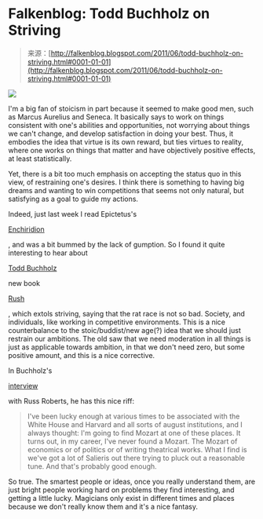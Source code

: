 <!--yml
category: 未分类
date: 2024-05-12 20:52:42
-->

# Falkenblog: Todd Buchholz on Striving

> 来源：[http://falkenblog.blogspot.com/2011/06/todd-buchholz-on-striving.html#0001-01-01](http://falkenblog.blogspot.com/2011/06/todd-buchholz-on-striving.html#0001-01-01)

[![](img/1fe8f9852870071d0dccc7730a0be389.png)](https://blogger.googleusercontent.com/img/b/R29vZ2xl/AVvXsEimkNWkevQ6Q1lRK0MY2THdceWa_8bHxYdjMKcr-XzT2Q2nplSY7-xQrrj-3uLPRWMCcirI-0bFZtA8gtPSetsfxtBvJDjmRybPxld-8WYBVIx3tvejz5tVr4ID43RKAz8NxhC83w/s1600/rush.jpg)

I'm a big fan of stoicism in part because it seemed to make good men, such as Marcus Aurelius and Seneca. It basically says to work on things consistent with one's abilities and opportunities, not worrying about things we can't change, and develop satisfaction in doing your best. Thus, it embodies the idea that virtue is its own reward, but ties virtues to reality, where one works on things that matter and have objectively positive effects, at least statistically.

Yet, there is a bit too much emphasis on accepting the status quo in this view, of restraining one's desires. I think there is something to having big dreams and wanting to win competitions that seems not only natural, but satisfying as a goal to guide my actions.

Indeed, just last week I read Epictetus's

[Enchiridion](http://www.ptypes.com/enchiridion.html)

, and was a bit bummed by the lack of gumption. So I found it quite interesting to hear about

[Todd Buchholz](http://www.toddbuchholz.com/)

new book

[Rush](http://www.amazon.com/Rush-Why-Need-Love-Race/dp/1594630771/ref=sr_1_1?s=books&ie=UTF8&qid=1307993320&sr=1-1)

, which extols striving, saying that the rat race is not so bad. Society, and individuals, like working in competitive environments. This is a nice counterbalance to the stoic/buddist/new age(?) idea that we should just restrain our ambitions. The old saw that we need moderation in all things is just as applicable towards ambition, in that we don't need zero, but some positive amount, and this is a nice corrective.

In Buchholz's

[interview](http://www.econtalk.org/archives/2011/06/buchholz_on_com.html)

with Russ Roberts, he has this nice riff:

> I've been lucky enough at various times to be associated with the White House and Harvard and all sorts of august institutions, and I always thought: I'm going to find Mozart at one of these places. It turns out, in my career, I've never found a Mozart. The Mozart of economics or of politics or of writing theatrical works. What I find is we've got a lot of Salieris out there trying to pluck out a reasonable tune. And that's probably good enough.

So true. The smartest people or ideas, once you really understand them, are just bright people working hard on problems they find interesting, and getting a little lucky. Magicians only exist in different times and places because we don't really know them and it's a nice fantasy.